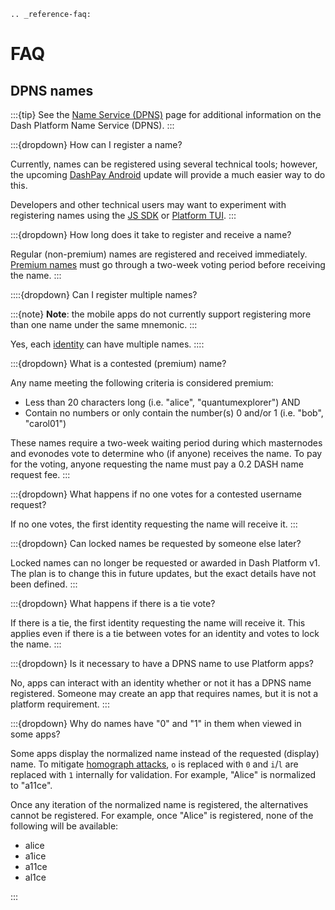 ```{eval-rst}
.. _reference-faq:
```

# FAQ

## DPNS names

:::{tip}
See the [Name Service (DPNS)](../explanations/dpns.md) page for additional information on the
Dash Platform Name Service (DPNS).
:::

:::{dropdown} How can I register a name?

Currently, names can be registered using several technical tools; however, the upcoming [DashPay
Android](https://play.google.com/store/apps/details?id=hashengineering.darkcoin.wallet) update will
provide a much easier way to do this.

Developers and other technical users may want to experiment with registering names using the [JS
SDK](https://docs.dash.org/projects/platform/en/stable/docs/tutorials/identities-and-names/register-a-name-for-an-identity.html)
or [Platform TUI](https://github.com/dashpay/platform-tui/).
:::

:::{dropdown} How long does it take to register and receive a name?

Regular (non-premium) names are registered and received immediately. [Premium
names](../explanations/dpns.md#conflict-resolution) must go through a two-week voting period before
receiving the name.
:::

::::{dropdown} Can I register multiple names?

:::{note}
**Note**: the mobile apps do not currently support registering more than one name under the same
mnemonic.
:::

Yes, each [identity](../explanations/identity.md) can have multiple names.
::::

:::{dropdown} What is a contested (premium) name?

Any name meeting the following criteria is considered premium:

* Less than 20 characters long (i.e. "alice", "quantumexplorer") AND
* Contain no numbers or only contain the number(s) 0 and/or 1 (i.e. "bob", "carol01")

These names require a two-week waiting period during which masternodes and evonodes vote to
determine who (if anyone) receives the name. To pay for the voting, anyone requesting the name must
pay a 0.2 DASH name request fee.
:::

:::{dropdown} What happens if no one votes for a contested username request?

If no one votes, the first identity requesting the name will receive it.
:::

:::{dropdown} Can locked names be requested by someone else later?

Locked names can no longer be requested or awarded in Dash Platform v1. The plan is to change this
in future updates, but the exact details have not been defined.
:::

:::{dropdown} What happens if there is a tie vote?

If there is a tie, the first identity requesting the name will receive it. This applies even if
there is a tie between votes for an identity and votes to lock the name.
:::

:::{dropdown} Is it necessary to have a DPNS name to use Platform apps?

No, apps can interact with an identity whether or not it has a DPNS name registered. Someone may create an app that requires names, but it is not a platform requirement.
:::

:::{dropdown} Why do names have "0" and "1" in them when viewed in some apps?

Some apps display the normalized name instead of the requested (display) name. To mitigate
[homograph attacks](https://en.wikipedia.org/wiki/IDN_homograph_attack), `o` is replaced with `0`
and `i`/`l` are replaced with `1` internally for validation. For example, "Alice" is normalized to
"a11ce".

Once any iteration of the normalized name is registered, the alternatives cannot be registered. For
example, once "Alice" is registered, none of the following will be available:

* alice
* a1ice
* a11ce
* al1ce

:::
